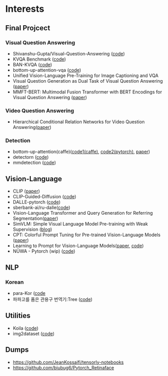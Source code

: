# Interests

## Final Projcect

### Visual Question Answering
- Shivanshu-Gupta/Visual-Question-Answering ([code](https://github.com/Shivanshu-Gupta/Visual-Question-Answering))
- KVQA Benchmark ([code](https://github.com/SKTBrain/KVQA))
- BAN-KVQA ([code](https://github.com/SKTBrain/BAN-KVQA))
- bottom-up-attention-vqa ([code](https://github.com/hengyuan-hu/bottom-up-attention-vqa))
- Unified Vision-Language Pre-Training for Image Captioning and VQA
- Visual Question Generation as Dual Task of Visual Question Answering ([paper](https://openaccess.thecvf.com/content_cvpr_2018/CameraReady/0811.pdf))
- MMFT-BERT: Multimodal Fusion Transformer with BERT Encodings for Visual Question Answering ([paper](https://arxiv.org/abs/2010.14095))

### Video Question Answering
- Hierarchical Conditional Relation Networks for Video Question Answering([paper](https://arxiv.org/pdf/2002.10698.pdf))

### Detection
- bottom-up-attention(caffe)([code1(caffe)](https://github.com/peteanderson80/bottom-up-attention), [code2(pytorch)](https://github.com/MILVLG/bottom-up-attention.pytorch), [paper](https://arxiv.org/abs/1707.07998))
- detectorn ([code](https://github.com/facebookresearch/Detectron))
- mmdetection ([code](https://github.com/open-mmlab/mmdetection))

## Vision-Language
- CLIP ([paper](https://cdn.openai.com/papers/Learning_Transferable_Visual_Models_From_Natural_Language.pdf))
- CLIP-Guided-Diffusion ([code](https://github.com/afiaka87/clip-guided-diffusion))
- DALLE-pytorch ([code](https://github.com/Jack000/DALLE-pytorch))
- sberbank-ai/ru-dalle([code](https://github.com/sberbank-ai/ru-dalle))
- Vision-Language Transformer and Query Generation for Referring
Segmentation([paper](https://arxiv.org/pdf/2108.05565))
- SimVLM: Simple Visual Language Model Pre-training with Weak Supervision ([blog](https://ai.googleblog.com/2021/10/simvlm-simple-visual-language-model-pre.html))
- CPT: Colorful Prompt Tuning for Pre-trained Vision-Language Models ([paper](https://arxiv.org/abs/2109.11797))
- Learning to Prompt for Vision-Language Models([paper](https://arxiv.org/abs/2109.01134), [code](https://github.com/KaiyangZhou/CoOp))
- NÜWA - Pytorch (wip) ([code](https://github.com/lucidrains/nuwa-pytorch))

## NLP
### Korean
- para-Kor ([code]((https://github.com/L0Z1K/para-Kor))
- 파파고를 품은 관용구 번역기:Tree ([code](https://github.com/itisused/2021_NLP_Project))

## Utilities
- Koila ([code](https://github.com/rentruewang/koila))
- img2dataset ([code](https://github.com/rom1504/img2dataset))

## Dumps
- https://github.com/JeanKossaifi/tensorly-notebooks
- https://github.com/biubug6/Pytorch_Retinaface
